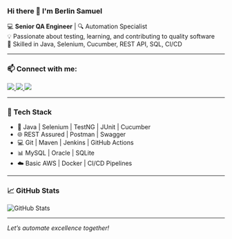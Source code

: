 ### Hi there 👋 I'm Berlin Samuel

💻 **Senior QA Engineer** | 🔍 Automation Specialist  
💡 Passionate about testing, learning, and contributing to quality software  
🚀 Skilled in Java, Selenium, Cucumber, REST API, SQL, CI/CD  

---

### 📫 Connect with me:

<p align="left">
  <a href="mailto:rberlinsamuel@gmail.com" target="_blank">
    <img src="https://img.shields.io/badge/Email-D14836?style=for-the-badge&logo=gmail&logoColor=white"/>
  </a>
  <a href="https://www.linkedin.com/in/berlinsamuelr" target="_blank">
    <img src="https://img.shields.io/badge/LinkedIn-0A66C2?style=for-the-badge&logo=linkedin&logoColor=white"/>
  </a>
  <a href="https://Berlin-Samuel.github.io" target="_blank">
    <img src="https://img.shields.io/badge/Portfolio-000?style=for-the-badge&logo=vercel&logoColor=white"/>
  </a>
</p>

---

### 🔧 Tech Stack

- 🧪 Java | Selenium | TestNG | JUnit | Cucumber  
- 🌐 REST Assured | Postman | Swagger  
- 💻 Git | Maven | Jenkins | GitHub Actions  
- 📊 MySQL | Oracle | SQLite  
- ☁️ Basic AWS | Docker | CI/CD Pipelines  

---

### 📈 GitHub Stats

![GitHub Stats](https://github-readme-stats.vercel.app/api?username=Berlin-Samuel&show_icons=true&theme=tokyonight)

---

*Let’s automate excellence together!*
